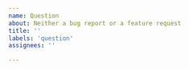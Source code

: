 ```yaml
---
name: Question
about: Neither a bug report or a feature request
title: ''
labels: 'question'
assignees: ''

---
```



